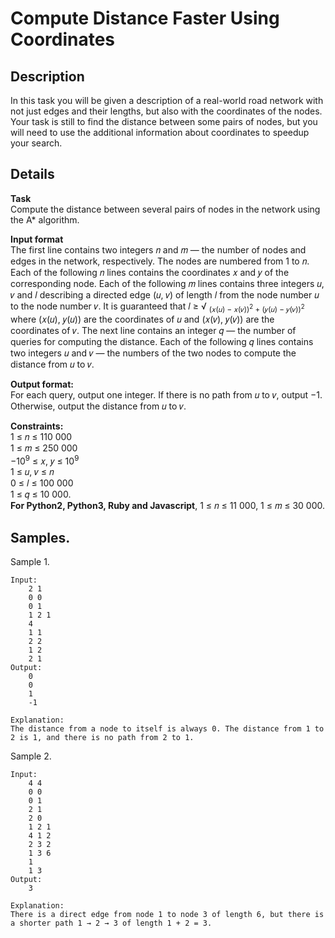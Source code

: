# Compute Distance Faster Using Coordinates

## Description 
In this task you will be given a description of a real-world road network with not just edges and their lengths, but also with the coordinates of the nodes. Your task is still to find the distance between some pairs of nodes, but you will need to use the additional information about coordinates to speedup your search.

## Details
**Task**<br>
Compute the distance between several pairs of nodes in the network using the A* algorithm.

**Input format**<br> 
The first line contains two integers 𝑛 and 𝑚 — the number of nodes and edges in the network, respectively. The nodes are numbered from 1 to 𝑛. Each of the following 𝑛 lines contains the coordinates 𝑥 and 𝑦 of the corresponding node. Each of the following 𝑚 lines contains three integers 𝑢, 𝑣 and 𝑙 describing a directed edge (𝑢, 𝑣) of length 𝑙 from the node number 𝑢 to the node number 𝑣. It is guaranteed that 𝑙 ≥ √︀ <sub>(𝑥(𝑢) − 𝑥(𝑣))<sup>2</sup> + (𝑦(𝑢) − 𝑦(𝑣))<sup>2</sup></sub> where (𝑥(𝑢), 𝑦(𝑢)) are the coordinates of 𝑢 and (𝑥(𝑣), 𝑦(𝑣)) are the coordinates of 𝑣. The next line contains an integer 𝑞 — the number of queries for computing the distance. Each of the following 𝑞 lines contains two integers 𝑢 and 𝑣 — the numbers of the two nodes to compute the distance from 𝑢 to 𝑣.


**Output format:**<br> 
For each query, output one integer. If there is no path from 𝑢 to 𝑣, output −1. Otherwise, output the distance from 𝑢 to 𝑣.

**Constraints:**<br>
1 ≤ 𝑛 ≤ 110 000<br> 
1 ≤ 𝑚 ≤ 250 000<br>
−10<sup>9</sup> ≤ 𝑥, 𝑦 ≤ 10<sup>9</sup><br>
1 ≤ 𝑢, 𝑣 ≤ 𝑛<br>
0 ≤ 𝑙 ≤ 100 000<br>
1 ≤ 𝑞 ≤ 10 000.<br> 
**For Python2, Python3, Ruby and Javascript**, 1 ≤ 𝑛 ≤ 11 000, 1 ≤ 𝑚 ≤ 30 000.

## Samples.
Sample 1.

    Input:
        2 1
        0 0
        0 1
        1 2 1
        4
        1 1
        2 2
        1 2
        2 1
    Output:
        0
        0
        1
        -1

    Explanation:
    The distance from a node to itself is always 0. The distance from 1 to 2 is 1, and there is no path from 2 to 1.

Sample 2.

    Input:
        4 4
        0 0
        0 1
        2 1
        2 0
        1 2 1
        4 1 2
        2 3 2
        1 3 6
        1
        1 3
    Output:
        3

    Explanation:
    There is a direct edge from node 1 to node 3 of length 6, but there is a shorter path 1 → 2 → 3 of length 1 + 2 = 3.
